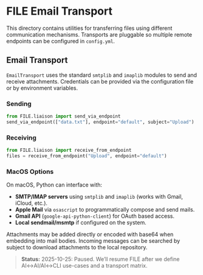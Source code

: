 # FILE Email Transport

This directory contains utilities for transferring files using different
communication mechanisms. Transports are pluggable so multiple remote
endpoints can be configured in `config.yml`.

## Email Transport

`EmailTransport` uses the standard `smtplib` and `imaplib` modules to send
and receive attachments. Credentials can be provided via the configuration
file or by environment variables.

### Sending

```python
from FILE.liaison import send_via_endpoint
send_via_endpoint(["data.txt"], endpoint="default", subject="Upload")
```

### Receiving

```python
from FILE.liaison import receive_from_endpoint
files = receive_from_endpoint("Upload", endpoint="default")
```

### MacOS Options

On macOS, Python can interface with:

- **SMTP/IMAP servers** using `smtplib` and `imaplib` (works with Gmail,
  iCloud, etc.).
- **Apple Mail** via `osascript` to programmatically compose and send mails.
- **Gmail API** (`google-api-python-client`) for OAuth based access.
- **Local sendmail/msmtp** if configured on the system.

Attachments may be added directly or encoded with base64 when embedding into
mail bodies. Incoming messages can be searched by subject to download
attachments to the local repository.

> **Status:** 2025-10-25: Paused. We’ll resume FILE after we define AI↔AI/AI↔CLI use-cases and a transport matrix.
